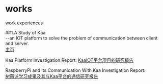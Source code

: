 # works
work experiences

##1.A Study of Kaa  
--an IOT platform to solve the problem of communication between client and server.  
[主页](https:://kaaproject.github.io/kaa/docs/v0.10.0/Welcome/)

Kaa Platform Investigation Report:  [KaaIOT平台项目的研究报告](https:://github.com/caibinice/works/blob/master/kaaReport.xlsx)

RaspberryPi and Its Communication With Kaa Investigation Report:  
[树莓派学习成果及其与Kaa平台的通信研究报告](https://github.com/caibinice/works/blob/master/raspberryPiReport.xlsx)

